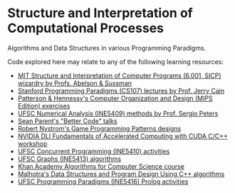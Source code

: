 Structure and Interpretation of Computational Processes
====

Algorithms and Data Structures in various Programming Paradigms.

Code explored here may relate to any of the following learning resources:

- [MIT Structure and Interpretation of Computer Programs (6.001, SICP) wizardry by Profs. Abelson & Sussman](https://ocw.mit.edu/courses/electrical-engineering-and-computer-science/6-001-structure-and-interpretation-of-computer-programs-spring-2005/)
- [Stanford Programming Paradigms (CS107) lectures by Prof. Jerry Cain](https://www.youtube.com/playlist?list=PL9D558D49CA734A02)
- [Patterson & Hennessy's Computer Organization and Design (MIPS Edition) exercises](https://github.com/CalicoUFSC/biblioteca/blob/master/3a_fase/INE5411.md)
- [UFSC Numerical Analysis (INE5409) methods by Prof. Sergio Peters](http://sergiopeters.prof.ufsc.br/livro-calculo-numerico-computacional/)
- [Sean Parent's "Better Code" talks](https://www.youtube.com/watch?v=QGcVXgEVMJg)
- [Robert Nystrom's Game Programming Patterns designs](http://gameprogrammingpatterns.com/)
- [NVIDIA DLI Fundamentals of Accelerated Computing with CUDA C/C++ workshop](https://courses.nvidia.com/courses/course-v1:DLI+C-AC-01+V1/info)
- [UFSC Concurrent Programming (INE5410) activities](https://planos.inf.ufsc.br/modulos/planos/visualizar.php?id=3001)
- [UFSC Graphs (INE5413) algorithms](https://www.geeksforgeeks.org/graph-data-structure-and-algorithms/)
- [Khan Academy Algorithms for Computer Science course](https://www.khanacademy.org/computing/computer-science/algorithms)
- [Malhotra's Data Structures and Program Design Using C++ algorithms](https://styluspub.presswarehouse.com/browse/book/9781683923701/Data-Structures-and-Program-Design-Using-C)
- [UFSC Programming Paradigms (INE5416) Prolog activities](https://www.metalevel.at/prolog)
